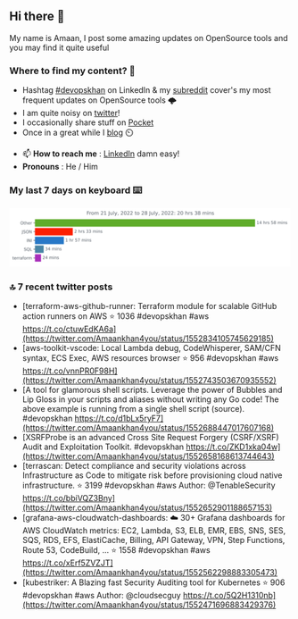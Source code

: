 <!--- [![Hits](https://hits.seeyoufarm.com/api/count/incr/badge.svg?url=https%3A%2F%2Fgithub.com%2Fakhan4u%2Fhit-counter&count_bg=%2379C83D&title_bg=%23555555&icon=&icon_color=%23E7E7E7&title=visits&edge_flat=false)](https://hits.seeyoufarm.com) --->

## Hi there 👋

My name is Amaan, I post some amazing updates on OpenSource tools and you may find it quite useful

### Where to find my content? 🤔

* Hashtag [#devopskhan](https://www.linkedin.com/feed/hashtag/devopskhan/) on LinkedIn & my [subreddit](https://www.reddit.com/r/devopskhan/) cover's my most frequent updates on OpenSource tools 🌩️
* I am quite noisy on [twitter](https://twitter.com/Amaankhan4you)!
* I occasionally share stuff on [Pocket](https://getpocket.com/@ej6g8d1dp2829A16a9Tf5d4T6bAMp3d8791rejDe86yem3bm4e14ex4fT4dluk29)
* Once in a great while I [blog](https://linuxparrot.com/) ⏲️


- 📫 **How to reach me** : [LinkedIn](https://www.linkedin.com/in/amaan-khan-linux-ninja) damn easy!
- **Pronouns** : He / Him

### My last 7 days on keyboard ⌨️

<img src="https://github.com/akhan4u/akhan4u/blob/main/images/stat.svg" alt="Amaan's Wakatime Activity!"/>

### 🔝 7 recent twitter posts
<!-- DEVDOJO:START -->
- [terraform-aws-github-runner: Terraform module for scalable GitHub action runners on AWS
⭐️ 1036
#devopskhan #aws
https://t.co/ctuwEdKA6a](https://twitter.com/Amaankhan4you/status/1552834105745629185)
- [aws-toolkit-vscode: Local Lambda debug, CodeWhisperer, SAM/CFN syntax, ECS Exec, AWS resources browser
⭐️ 956
#devopskhan #aws
https://t.co/vnnPR0F98H](https://twitter.com/Amaankhan4you/status/1552743503670935552)
- [A tool for glamorous shell scripts. Leverage the power of Bubbles and Lip Gloss in your scripts and aliases without writing any Go code! The above example is running from a single shell script &lpar;source&rpar;. #devopskhan https://t.co/d1bLx5ryF7](https://twitter.com/Amaankhan4you/status/1552688447017607168)
- [XSRFProbe is an advanced Cross Site Request Forgery &lpar;CSRF/XSRF&rpar; Audit and Exploitation Toolkit. #devopskhan https://t.co/ZKD1xka04w](https://twitter.com/Amaankhan4you/status/1552658168613744643)
- [terrascan: Detect compliance and security violations across Infrastructure as Code to mitigate risk before provisioning cloud native infrastructure.
⭐️ 3199
#devopskhan #aws
Author: @TenableSecurity
https://t.co/bbiVQZ3Bny](https://twitter.com/Amaankhan4you/status/1552652901188657153)
- [grafana-aws-cloudwatch-dashboards: :cloud: 30+ Grafana dashboards for AWS CloudWatch metrics: EC2, Lambda, S3, ELB, EMR, EBS, SNS, SES, SQS, RDS, EFS, ElastiCache, Billing, API Gateway, VPN, Step Functions, Route 53, CodeBuild, ...
⭐️ 1558
#devopskhan #aws
https://t.co/xErf5ZVZJT](https://twitter.com/Amaankhan4you/status/1552562298883305473)
- [kubestriker: A Blazing fast Security Auditing tool for Kubernetes
⭐️ 906
#devopskhan #aws
Author: @cloudsecguy
https://t.co/5Q2H1310nb](https://twitter.com/Amaankhan4you/status/1552471696883429376)
<!-- DEVDOJO:END -->

<!-- ![Amaan's GitHub stats](https://github-readme-stats.vercel.app/api?username=akhan4u&count_private=true&show_icons=true&hide=contribs) -->

